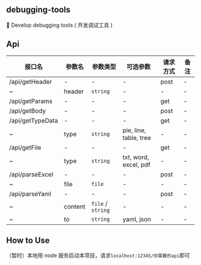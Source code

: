 ## debugging-tools

🧰 Develop debugging tools ( 开发调试工具 )

## Api

| 接口名           | 参数名  | 参数类型          | 可选参数               | 请求方式 | 备注 |
| ---------------- | ------- | ----------------- | ---------------------- | -------- | ---- |
| /api/getHeader   | -       | -                 | -                      | post     | -    |
| ~                | header  | `string`          | -                      | -        | -    |
| /api/getParams   | -       | -                 | -                      | get      | -    |
| /api/getBody     | -       | -                 | -                      | post     | -    |
| /api/getTypeData | -       | -                 | -                      | get      | -    |
| ~                | type    | `string`          | pie, line, table, tree | -        | -    |
| /api/getFile     | -       | -                 | -                      | get      | -    |
| ~                | type    | `string`          | txt, word, excel, pdf  | -        | -    |
| /api/parseExcel  | -       | -                 | -                      | post     | -    |
| ~                | file    | `file`            | -                      | -        | -    |
| /api/parseYaml   | -       | -                 | -                      | post     | -    |
| ~                | content | `file` / `string` | -                      | -        | -    |
| ~                | to      | `string`          | yaml, json             | -        | -    |

## How to Use

（暂时）本地用 node 服务启动本项目，请求`localhost:12345/你需要的api`即可
